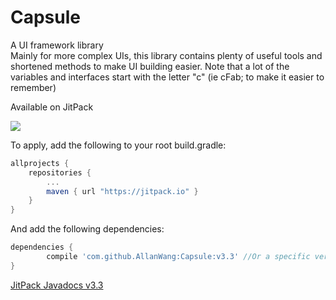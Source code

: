 # Capsule
A UI framework library <br>
Mainly for more complex UIs, this library contains plenty of useful tools and shortened methods to make UI building easier.
Note that a lot of the variables and interfaces start with the letter "c" (ie cFab; to make it easier to remember)


<!--Current Release 3.3-->

Available on JitPack

[![](https://jitpack.io/v/AllanWang/Capsule.svg)](https://jitpack.io/#AllanWang/Capsule)

To apply, add the following to your root build.gradle:

```gradle
allprojects {
	repositories {
		...
		maven { url "https://jitpack.io" }
	}
}
```

And add the following dependencies:

```gradle
dependencies {
        compile 'com.github.AllanWang:Capsule:v3.3' //Or a specific version/commit/-SNAPSHOT
}

```

[JitPack Javadocs v3.3](https://jitpack.io/com/github/AllanWang/Capsule/v3.3/javadoc/)
